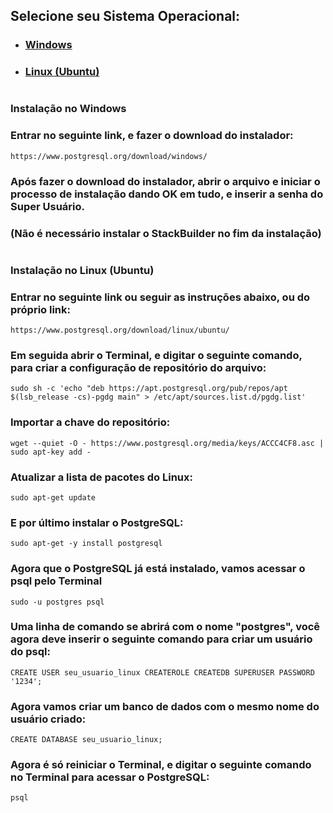 ## **Selecione seu Sistema Operacional:**

- ### [Windows](#windows)
- ### [Linux (Ubuntu)](#ubuntu)

#

### <a id="windows">Instalação no Windows</a>

### Entrar no seguinte link, e fazer o download do instalador:
```
https://www.postgresql.org/download/windows/
```

### Após fazer o download do instalador, abrir o arquivo e iniciar o processo de instalação dando OK em tudo, e inserir a senha do Super Usuário.

### (Não é necessário instalar o StackBuilder no fim da instalação)

#

### <a id="ubuntu">Instalação no Linux (Ubuntu)</a>

### Entrar no seguinte link ou seguir as instruções abaixo, ou do próprio link:
```
https://www.postgresql.org/download/linux/ubuntu/
```

### Em seguida abrir o Terminal, e digitar o seguinte comando, para criar a configuração de repositório do arquivo:
```
sudo sh -c 'echo "deb https://apt.postgresql.org/pub/repos/apt $(lsb_release -cs)-pgdg main" > /etc/apt/sources.list.d/pgdg.list'
```

### Importar a chave do repositório:
```
wget --quiet -O - https://www.postgresql.org/media/keys/ACCC4CF8.asc | sudo apt-key add -
```

### Atualizar a lista de pacotes do Linux:
```
sudo apt-get update
```

### E por último instalar o PostgreSQL:
```
sudo apt-get -y install postgresql
```

### Agora que o PostgreSQL já está instalado, vamos acessar o psql pelo Terminal
```
sudo -u postgres psql
``` 

### Uma linha de comando se abrirá com o nome "postgres", você agora deve inserir o seguinte comando para criar um usuário do psql:
```
CREATE USER seu_usuario_linux CREATEROLE CREATEDB SUPERUSER PASSWORD '1234';
```

### Agora vamos criar um banco de dados com o mesmo nome do usuário criado:
```
CREATE DATABASE seu_usuario_linux;
```

### Agora é só reiniciar o Terminal, e digitar o seguinte comando no Terminal para acessar o PostgreSQL:
```
psql
```